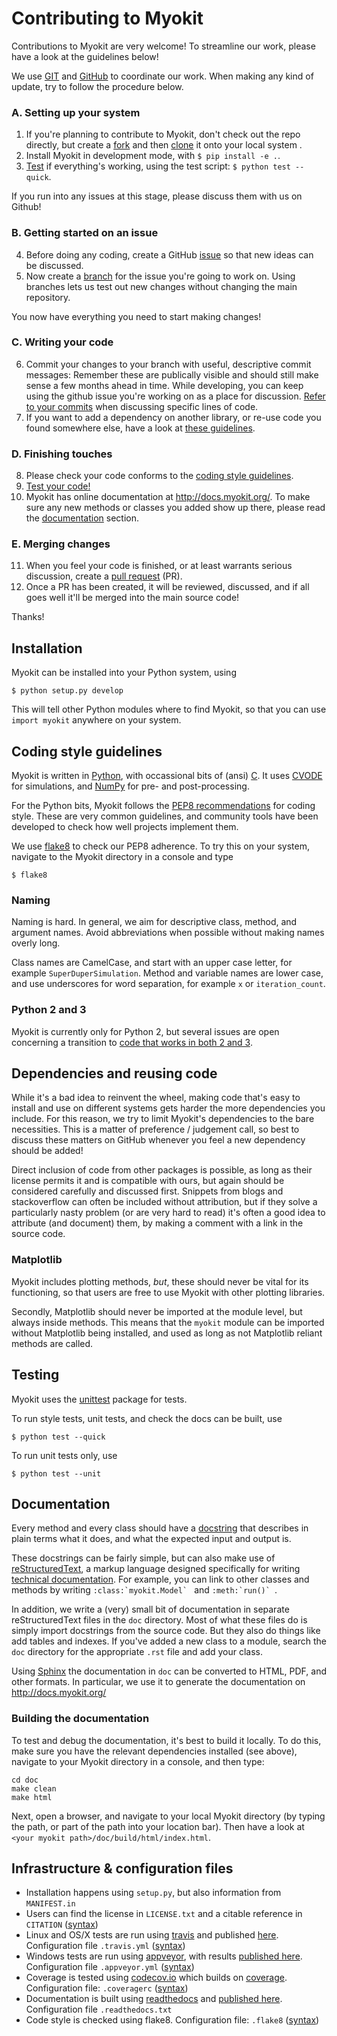 # Contributing to Myokit

Contributions to Myokit are very welcome! To streamline our work, please have a look at the guidelines below!

We use [GIT](https://en.wikipedia.org/wiki/Git) and [GitHub](https://en.wikipedia.org/wiki/GitHub) to coordinate our work. When making any kind of update, try to follow the procedure below.

### A. Setting up your system

1. If you're planning to contribute to Myokit, don't check out the repo directly, but create a [fork](https://help.github.com/articles/fork-a-repo/) and then [clone](https://help.github.com/articles/cloning-a-repository/) it onto your local system .
2. Install Myokit in development mode, with `$ pip install -e .`.
3. [Test](#testing) if everything's working, using the test script: `$ python test --quick`.

If you run into any issues at this stage, please discuss them with us on Github!

### B. Getting started on an issue

4. Before doing any coding, create a GitHub [issue](https://guides.github.com/features/issues/) so that new ideas can be discussed.
5. Now create a [branch](https://help.github.com/articles/creating-and-deleting-branches-within-your-repository/) for the issue you're going to work on. Using branches lets us test out new changes without changing the main repository.

You now have everything you need to start making changes!

### C. Writing your code

6. Commit your changes to your branch with useful, descriptive commit messages: Remember these are publically visible and should still make sense a few months ahead in time. While developing, you can keep using the github issue you're working on as a place for discussion. [Refer to your commits](https://stackoverflow.com/questions/8910271/how-can-i-reference-a-commit-in-an-issue-comment-on-github) when discussing specific lines of code.
7. If you want to add a dependency on another library, or re-use code you found somewhere else, have a look at [these guidelines](#dependencies-and-reusing-code).

### D. Finishing touches

8. Please check your code conforms to the [coding style guidelines](#coding-style-guidelines).
9. [Test your code!](#testing)
10. Myokit has online documentation at http://docs.myokit.org/. To make sure any new methods or classes you added show up there, please read the [documentation](#documentation) section.

### E. Merging changes

11. When you feel your code is finished, or at least warrants serious discussion, create a [pull request](https://help.github.com/articles/about-pull-requests/) (PR).
12. Once a PR has been created, it will be reviewed, discussed, and if all goes well it'll be merged into the main source code!

Thanks!





## Installation

Myokit can be installed into your Python system, using

```
$ python setup.py develop
```

This will tell other Python modules where to find Myokit, so that you can use `import myokit` anywhere on your system.






## Coding style guidelines

Myokit is written in [Python](https://en.wikipedia.org/wiki/Python_(programming_language)), with occassional bits of (ansi) [C](https://en.wikipedia.org/wiki/ANSI_C). It uses [CVODE](https://computation.llnl.gov/projects/sundials/cvode) for simulations, and [NumPy](https://en.wikipedia.org/wiki/NumPy) for pre- and post-processing.

For the Python bits, Myokit follows the [PEP8 recommendations](https://www.python.org/dev/peps/pep-0008/) for coding style. These are very common guidelines, and community tools have been developed to check how well projects implement them.

We use [flake8](http://flake8.pycqa.org/en/latest/) to check our PEP8 adherence. To try this on your system, navigate to the Myokit directory in a console and type

```
$ flake8
```

### Naming

Naming is hard. In general, we aim for descriptive class, method, and argument names. Avoid abbreviations when possible without making names overly long.

Class names are CamelCase, and start with an upper case letter, for example `SuperDuperSimulation`. Method and variable names are lower case, and use underscores for word separation, for example `x` or `iteration_count`.

### Python 2 and 3

Myokit is currently only for Python 2, but several issues are open concerning a transition to [code that works in both 2 and 3](http://python-future.org/compatible_idioms.html).






## Dependencies and reusing code

While it's a bad idea to reinvent the wheel, making code that's easy to install and use on different systems gets harder the more dependencies you include. For this reason, we try to limit Myokit's dependencies to the bare necessities. This is a matter of preference / judgement call, so best to discuss these matters on GitHub whenever you feel a new dependency should be added!

Direct inclusion of code from other packages is possible, as long as their license permits it and is compatible with ours, but again should be considered carefully and discussed first. Snippets from blogs and stackoverflow can often be included without attribution, but if they solve a particularly nasty problem (or are very hard to read) it's often a good idea to attribute (and document) them, by making a comment with a link in the source code.

### Matplotlib

Myokit includes plotting methods, _but_, these should never be vital for its functioning, so that users are free to use Myokit with other plotting libraries.

Secondly, Matplotlib should never be imported at the module level, but always inside methods. This means that the `myokit` module can be imported without Matplotlib being installed, and used as long as not Matplotlib reliant methods are called.






## Testing

Myokit uses the [unittest](https://docs.python.org/3.3/library/unittest.html) package for tests.

To run style tests, unit tests, and check the docs can be built, use

```
$ python test --quick
```

To run unit tests only, use

```
$ python test --unit
```




## Documentation

Every method and every class should have a [docstring](https://www.python.org/dev/peps/pep-0257/) that describes in plain terms what it does, and what the expected input and output is.

These docstrings can be fairly simple, but can also make use of [reStructuredText](http://docutils.sourceforge.net/docs/user/rst/quickref.html), a markup language designed specifically for writing [technical documentation](https://en.wikipedia.org/wiki/ReStructuredText). For example, you can link to other classes and methods by writing ```:class:`myokit.Model` ``` and  ```:meth:`run()` ```.

In addition, we write a (very) small bit of documentation in separate reStructuredText files in the `doc` directory. Most of what these files do is simply import docstrings from the source code. But they also do things like add tables and indexes. If you've added a new class to a module, search the `doc` directory for the appropriate `.rst` file and add your class.

Using [Sphinx](http://www.sphinx-doc.org/en/stable/) the documentation in `doc` can be converted to HTML, PDF, and other formats. In particular, we use it to generate the documentation on http://docs.myokit.org/

### Building the documentation

To test and debug the documentation, it's best to build it locally. To do this, make sure you have the relevant dependencies installed (see above), navigate to your Myokit directory in a console, and then type:

```
cd doc
make clean
make html
```

Next, open a browser, and navigate to your local Myokit directory (by typing the path, or part of the path into your location bar). Then have a look at `<your myokit path>/doc/build/html/index.html`.



## Infrastructure & configuration files

- Installation happens using `setup.py`, but also information from `MANIFEST.in`
- Users can find the license in `LICENSE.txt` and a citable reference in `CITATION` ([syntax](https://www.software.ac.uk/blog/2016-10-06-encouraging-citation-software-introducing-citation-files))
- Linux and OS/X tests are run using [travis](https://travis-ci.com/) and published [here](https://travis-ci.org/MichaelClerx/myokit). Configuration file `.travis.yml` ([syntax](https://docs.travis-ci.com/))
- Windows tests are run using [appveyor](http://appveyor.com/), with results [published here](https://ci.appveyor.com/project/MichaelClerx/myokit). Configuration file `.appveyor.yml` ([syntax](https://www.appveyor.com/docs/appveyor-yml/))
- Coverage is tested using [codecov.io](https://docs.codecov.io/docs) which builds on [coverage](https://coverage.readthedocs.io/). Configuration file: `.coveragerc` ([syntax](https://coverage.readthedocs.io/en/latest/config.html))
- Documentation is built using [readthedocs](readthedocs.org) and [published here](https://myokit.readthedocs.io/). Configuration file `.readthedocs.txt`
- Code style is checked using flake8. Configuration file: `.flake8` ([syntax](http://flake8.pycqa.org/en/latest/user/configuration.html))
